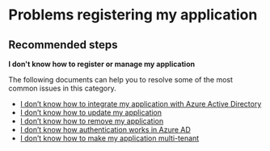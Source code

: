 <properties
  pageTitle="Problems registering my application"
  description="Problems registering my application"
  service="microsoft.aad"
  resource="Microsoft_AAD_IAM"
  authors="lnalepa"
  selfHelpType="generic"
  supportTopicIds="32596864"
  productPesIds="14785"
  cloudEnvironments="public"
 />

# Problems registering my application

## **Recommended steps**

**I don't know how to register or manage my application**

The following documents can help you to resolve some of the most common issues in this category.

  * [I don’t know how to integrate my application with Azure Active Directory](https://docs.microsoft.com/azure/active-directory/develop/quickstart-v1-integrate-apps-with-azure-ad)
  * [I don’t know how to update my application](https://docs.microsoft.com/azure/active-directory/develop/quickstart-v1-integrate-apps-with-azure-ad#updating-an-application)
  * [I don’t know how to remove my application](https://docs.microsoft.com/azure/active-directory/develop/quickstart-v1-integrate-apps-with-azure-ad#removing-an-application)
  * [I don’t know how authentication works in Azure AD](https://docs.microsoft.com/azure/active-directory/develop/authentication-scenarios)
  * [I don’t know how to make my application multi-tenant](https://docs.microsoft.com/azure/active-directory/develop/howto-convert-app-to-be-multi-tenant)

